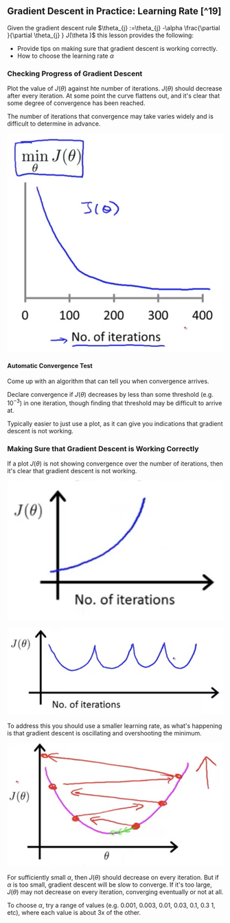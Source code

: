 ## Gradient Descent in Practice: Learning Rate [^19]

Given the gradient descent rule $\theta_{j} :=\theta_{j} -\alpha \frac{\partial }{\partial \theta_{j} } J(\theta )$ this lesson provides the following:

* Provide tips on making sure that gradient descent is working correctly.
* How to choose the learning rate $\alpha$

### Checking Progress of Gradient Descent

Plot the value of $J(\theta)$ against hte number of iterations.  $J(\theta)$ should decrease after every iteration.  At some point the curve flattens out, and it's clear that some degree of convergence has been reached.

The number of iterations that convergence may take varies widely and is difficult to determine in advance.

![](04-gradient-descent-learning-rate.assets/image-20210303070229925.png)

#### Automatic Convergence Test

Come up with an algorithm that can tell you when convergence arrives.

Declare convergence if $J(\theta)$ decreases by less than some threshold (e.g. $10^{-3}$) in one iteration, though finding that threshold may be difficult to arrive at.

Typically easier to just use a plot, as it can give you indications that gradient descent is not working.

### Making Sure that Gradient Descent is Working Correctly

If a plot $J(\theta)$ is not showing convergence over the number of iterations, then it's clear that gradient descent is not working.

![](04-gradient-descent-learning-rate.assets/image-20210303070826884.png)

![](04-gradient-descent-learning-rate.assets/image-20210303071154728.png)

To address this you should use a smaller learning rate, as what's happening is that gradient descent is oscillating and overshooting the minimum.

![](04-gradient-descent-learning-rate.assets/image-20210303072124746.png)

For sufficiently small $\alpha$, then $J(\theta)$ should decrease on every iteration. But if $\alpha$ is too small, gradient descent will be slow to converge.  If it's too large, $J(\theta)$ may not decrease on every iteration, converging eventually or not at all.

To choose $\alpha$, try a range of values (e.g. 0.001, 0.003, 0.01, 0.03, 0.1, 0.3 1, etc), where each value is about 3x of the other.
